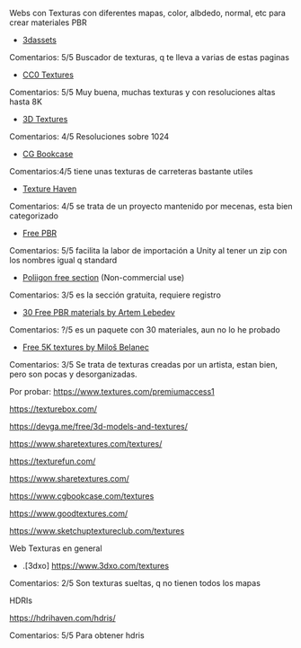 Webs con Texturas con diferentes mapas, color, albdedo, normal, etc para crear materiales PBR

* [3dassets](https://www.3dassets.one/)

Comentarios: 5/5 Buscador de texturas, q te lleva a varias de estas paginas 

* [CC0 Textures](https://cc0textures.com/) 

Comentarios: 5/5 Muy buena, muchas texturas y con resoluciones altas hasta 8K 

* [3D Textures](https://3dtextures.me)

Comentarios: 4/5 Resoluciones sobre 1024

* [CG Bookcase](https://www.cgbookcase.com)

Comentarios:4/5 tiene unas texturas de carreteras bastante utiles

* [Texture Haven](https://texturehaven.com)

Comentarios: 4/5 se trata de un proyecto mantenido por mecenas, esta bien categorizado 

* [Free PBR](https://freepbr.com)

Comentarios: 5/5 facilita la labor de importación a Unity al tener un zip con los nombres igual q standard

* [Poliigon free section](https://www.poliigon.com/search?is_free=true) (Non-commercial use)

Comentarios: 3/5 es la sección gratuita, requiere registro

* [30 Free PBR materials by Artem Lebedev](https://gumroad.com/l/ekRhc)

Comentarios: ?/5 es un paquete con 30 materiales, aun no lo he probado

* [Free 5K textures by Miloš Belanec](https://www.artstation.com/deepmind/albums/89651)

Comentarios: 3/5 Se trata de texturas creadas por un artista, estan bien, pero son pocas y desorganizadas.

Por probar:
https://www.textures.com/premiumaccess1

https://texturebox.com/

https://devga.me/free/3d-models-and-textures/

https://www.sharetextures.com/textures/

https://texturefun.com/

https://www.sharetextures.com/

https://www.cgbookcase.com/textures

https://www.goodtextures.com/

https://www.sketchuptextureclub.com/textures


Web Texturas en general
* .[3dxo] https://www.3dxo.com/textures

Comentarios: 2/5 Son texturas sueltas, q no tienen todos los mapas

HDRIs

https://hdrihaven.com/hdris/

Comentarios: 5/5 Para obtener hdris
